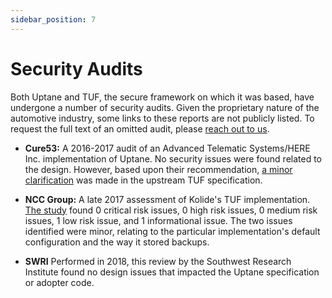 ```yaml
---
sidebar_position: 7
---
```


# Security Audits

Both Uptane and TUF, the secure framework on which it was based, have undergone a number of security audits. Given the proprietary nature of the automotive industry, some links to these reports are not publicly listed. To request the full text of an omitted audit, please [reach out to us](https://uptane.github.io/participate.html).

- **Cure53:** A 2016-2017 audit of an Advanced Telematic Systems/HERE Inc. implementation of Uptane. No security issues were found related to the design. However, based upon their recommendation, [a minor clarification](https://github.com/theupdateframework/taps/blob/master/tap9.md) was made in the upstream TUF specification.

- **NCC Group:** A late 2017 assessment of Kolide's TUF implementation. [The study](https://www.nccgroup.com/globalassets/our-research/us/public-reports/2017/ncc-group-kolide-the-update-framework-security-assessment.pdf) found 0 critical risk issues, 0 high risk issues, 0 medium risk issues, 1 low risk issue, and 1 informational issue. The two issues identified were minor, relating to the particular implementation's default configuration and the way it stored backups.

- **SWRI** Performed in 2018, this review by the Southwest Research Institute found no design issues that impacted the Uptane specification or adopter code.
